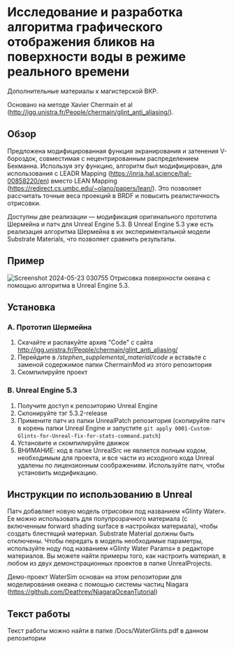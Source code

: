 # 	Исследование и разработка алгоритма графического отображения бликов на поверхности воды в режиме реального времени
Дополнительные материалы к магистерской ВКР.

Основано на методе Xavier Chermain et al (http://igg.unistra.fr/People/chermain/glint_anti_aliasing/).

## Обзор
Предложена модифицированная функция экранирования и затенения V-бороздок, совместимая с нецентрированным распределением Бекманна.
Используя эту функцию, алгоритм был модифицирован, для использования с LEADR Mapping  (https://inria.hal.science/hal-00858220/en) вместо LEAN Mapping (https://redirect.cs.umbc.edu/~olano/papers/lean/).
Это позволяет рассчитать точные веса проекций в BRDF и повысить реалистичность отрисовки.

Доступны две реализации — модификация оригинального прототипа Шермейна и патч для Unreal Engine 5.3. В Unreal Engine 5.3 уже есть реализация алгоритма Шермейна в их экспериментальной модели Substrate Materials, что позволяет сравнить результаты.

## Пример
![Screenshot 2024-05-23 030755](https://github.com/YakovDavis/WaterGlints/assets/11318110/a7b86a57-98f0-4555-b814-94eff3cd9366)
Отрисовка поверхности океана с помощью алгоритма в Unreal Engine 5.3.

## Установка
### A. Прототип Шермейна
1. Скачайте и распакуйте архив "Code" с сайта http://igg.unistra.fr/People/chermain/glint_anti_aliasing/
2. Перейдите в */stephen_supplemental_material/code* и вставьте с заменой содержимое папки ChermainMod из этого репозитория
3. Скомпилируйте проект

### B. Unreal Engine 5.3
1. Получите доступ к репозиторию Unreal Engine
2. Склонируйте тэг 5.3.2-release
3. Примените патч из папки UnrealPatch репозитория (скопируйте патч в корень папки Unreal Engine и запустите ```git apply 0001-Custom-Glints-for-Unreal-fix-for-stats-command.patch```) 
4. Установите и скомпилируйте движок
5. ВНИМАНИЕ: код в папке UnrealSrc не является полным кодом, необходимым для проекта, и все части из исходного кода Unreal удалены по лицензионным соображениям. Используйте патч, чтобы установить модификацию.

## Инструкции по использованию в Unreal
Патч добавляет новую модель отрисовки под названием «Glinty Water». Ее можно использовать для полупрозрачного материала (с включенным forward shading surface в настройках материала), чтобы создать блестящий материал. Substrate Material должны быть отключены. Чтобы передать в модель необходимые параметры, используйте ноду под названием «Glinty Water Params» в редакторе материалов. Вы можете найти примеры того, как настроить материал, в любом из двух демонстрационных проектов в папке UnrealProjects.

Демо-проект WaterSim основан на этом репозитории для моделирования океана с помощью системы частиц Niagara
(https://github.com/Deathrey/NiagaraOceanTutorial)

## Текст работы
Текст работы можно найти в папке /Docs/WaterGlints.pdf в данном репозитории

